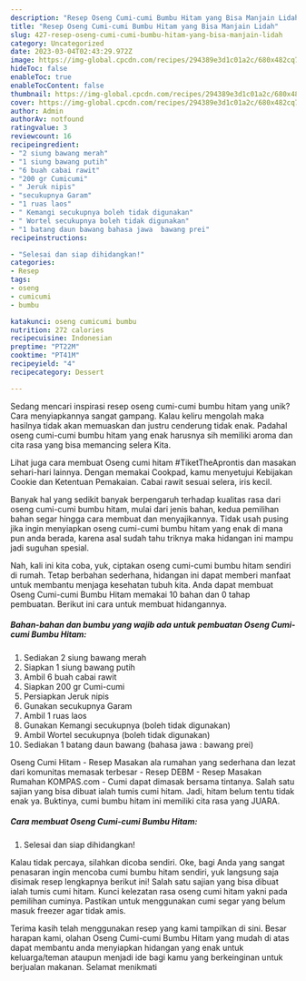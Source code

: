 ```yaml
---
description: "Resep Oseng Cumi-cumi Bumbu Hitam yang Bisa Manjain Lidah"
title: "Resep Oseng Cumi-cumi Bumbu Hitam yang Bisa Manjain Lidah"
slug: 427-resep-oseng-cumi-cumi-bumbu-hitam-yang-bisa-manjain-lidah
category: Uncategorized
date: 2023-03-04T02:43:29.972Z
image: https://img-global.cpcdn.com/recipes/294389e3d1c01a2c/680x482cq70/oseng-cumi-cumi-bumbu-hitam-foto-resep-utama.jpg
hideToc: false
enableToc: true
enableTocContent: false
thumbnail: https://img-global.cpcdn.com/recipes/294389e3d1c01a2c/680x482cq70/oseng-cumi-cumi-bumbu-hitam-foto-resep-utama.jpg
cover: https://img-global.cpcdn.com/recipes/294389e3d1c01a2c/680x482cq70/oseng-cumi-cumi-bumbu-hitam-foto-resep-utama.jpg
author: Admin
authorAv: notfound
ratingvalue: 3
reviewcount: 16
recipeingredient:
- "2 siung bawang merah"
- "1 siung bawang putih"
- "6 buah cabai rawit"
- "200 gr Cumicumi"
- " Jeruk nipis"
- "secukupnya Garam"
- "1 ruas laos"
- " Kemangi secukupnya boleh tidak digunakan"
- " Wortel secukupnya boleh tidak digunakan"
- "1 batang daun bawang bahasa jawa  bawang prei"
recipeinstructions:

- "Selesai dan siap dihidangkan!"
categories:
- Resep
tags:
- oseng
- cumicumi
- bumbu

katakunci: oseng cumicumi bumbu 
nutrition: 272 calories
recipecuisine: Indonesian
preptime: "PT22M"
cooktime: "PT41M"
recipeyield: "4"
recipecategory: Dessert

---
```





Sedang mencari inspirasi resep oseng cumi-cumi bumbu hitam yang unik? Cara menyiapkannya sangat gampang. Kalau keliru mengolah maka hasilnya tidak akan memuaskan dan justru cenderung tidak enak. Padahal oseng cumi-cumi bumbu hitam yang enak harusnya sih memiliki aroma dan cita rasa yang bisa memancing selera Kita.





Lihat juga cara membuat Oseng cumi hitam #TiketTheAprontis dan masakan sehari-hari lainnya. Dengan memakai Cookpad, kamu menyetujui Kebijakan Cookie dan Ketentuan Pemakaian. Cabai rawit sesuai selera, iris kecil.

Banyak hal yang sedikit banyak berpengaruh terhadap kualitas rasa dari oseng cumi-cumi bumbu hitam, mulai dari jenis bahan, kedua pemilihan bahan segar hingga cara membuat dan menyajikannya. Tidak usah pusing jika ingin menyiapkan oseng cumi-cumi bumbu hitam yang enak di mana pun anda berada, karena asal sudah tahu triknya maka hidangan ini mampu jadi suguhan spesial.






Nah, kali ini kita coba, yuk, ciptakan oseng cumi-cumi bumbu hitam sendiri di rumah. Tetap berbahan sederhana, hidangan ini dapat memberi manfaat untuk membantu menjaga kesehatan tubuh kita. Anda dapat membuat Oseng Cumi-cumi Bumbu Hitam memakai 10 bahan dan 0 tahap pembuatan. Berikut ini cara untuk membuat hidangannya.

<!--inarticleads1-->

##### Bahan-bahan dan bumbu yang wajib ada untuk pembuatan Oseng Cumi-cumi Bumbu Hitam:

1. Sediakan 2 siung bawang merah
1. Siapkan 1 siung bawang putih
1. Ambil 6 buah cabai rawit
1. Siapkan 200 gr Cumi-cumi
1. Persiapkan  Jeruk nipis
1. Gunakan secukupnya Garam
1. Ambil 1 ruas laos
1. Gunakan  Kemangi secukupnya (boleh tidak digunakan)
1. Ambil  Wortel secukupnya (boleh tidak digunakan)
1. Sediakan 1 batang daun bawang (bahasa jawa : bawang prei)


Oseng Cumi Hitam - Resep Masakan ala rumahan yang sederhana dan lezat dari komunitas memasak terbesar - Resep DEBM - Resep Masakan Rumahan KOMPAS.com - Cumi dapat dimasak bersama tintanya. Salah satu sajian yang bisa dibuat ialah tumis cumi hitam. Jadi, hitam belum tentu tidak enak ya. Buktinya, cumi bumbu hitam ini memiliki cita rasa yang JUARA. 

<!--inarticleads2-->

##### Cara membuat Oseng Cumi-cumi Bumbu Hitam:


1. Selesai dan siap dihidangkan!

Kalau tidak percaya, silahkan dicoba sendiri. Oke, bagi Anda yang sangat penasaran ingin mencoba cumi bumbu hitam sendiri, yuk langsung saja disimak resep lengkapnya berikut ini! Salah satu sajian yang bisa dibuat ialah tumis cumi hitam. Kunci kelezatan rasa oseng cumi hitam yakni pada pemilihan cuminya. Pastikan untuk menggunakan cumi segar yang belum masuk freezer agar tidak amis. 

Terima kasih telah menggunakan resep yang kami tampilkan di sini. Besar harapan kami, olahan Oseng Cumi-cumi Bumbu Hitam yang mudah di atas dapat membantu anda menyiapkan hidangan yang enak untuk keluarga/teman ataupun menjadi ide bagi kamu yang berkeinginan untuk berjualan makanan. Selamat menikmati
